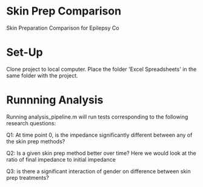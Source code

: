 # Skin Prep Comparison
Skin Preparation Comparison for Epilepsy Co

# Set-Up

Clone project to local computer. 
Place the folder 'Excel Spreadsheets' in the same folder with the project. 

# Runnning Analysis

Running analysis_pipeline.m will run tests corresponding to the following research questions:

Q1: At time point 0, is the impedance significantly different between any of the skin prep methods? 

Q2: Is a given skin prep method better over time? Here we would look at the ratio of final impedance to initial impedance

Q3: is there a significant interaction of gender on difference between skin prep treatments?


